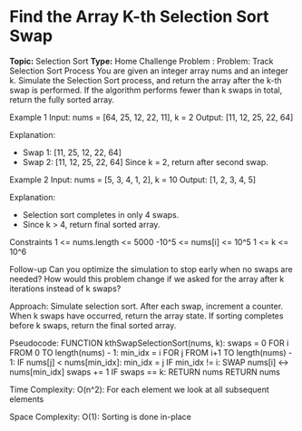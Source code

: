 # Find the Array K-th Selection Sort Swap
**Topic:** Selection Sort
**Type:** Home Challenge
Problem :
Problem: Track Selection Sort Process 
You are given an integer array nums and an integer k. 
 Simulate the Selection Sort process, and return the array after the k-th swap is performed. 
If the algorithm performs fewer than k swaps in total, return the fully sorted array. 
 
Example 1 
Input: nums = [64, 25, 12, 22, 11], k = 2 
Output: [11, 12, 25, 22, 64] 
 
 
Explanation: 
- Swap 1: [11, 25, 12, 22, 64] 
- Swap 2: [11, 12, 25, 22, 64] 
Since k = 2, return after second swap. 
  
Example 2 
Input: nums = [5, 3, 4, 1, 2], k = 10 
Output: [1, 2, 3, 4, 5] 
 
 
Explanation: 
- Selection sort completes in only 4 swaps. 
- Since k > 4, return final sorted array. 
  
Constraints 
1 <= nums.length <= 5000 
-10^5 <= nums[i] <= 10^5 
1 <= k <= 10^6 
 
Follow-up 
Can you optimize the simulation to stop early when no swaps are needed? 
How would this problem change if we asked for the array after k iterations instead of k swaps? 

Approach:
Simulate selection sort. After each swap, increment a counter. When k swaps have occurred, return the array state. If sorting completes before k swaps, return the final sorted array.

Pseudocode:
FUNCTION kthSwapSelectionSort(nums, k):
    swaps = 0
    FOR i FROM 0 TO length(nums) - 1:
        min_idx = i
        FOR j FROM i+1 TO length(nums) - 1:
            IF nums[j] < nums[min_idx]:
                min_idx = j
        IF min_idx != i:
            SWAP nums[i] <-> nums[min_idx]
            swaps += 1
            IF swaps == k:
                RETURN nums
    RETURN nums

Time Complexity:
O(n^2): For each element we look at all subsequent elements

Space Complexity:
O(1): Sorting is done in-place
